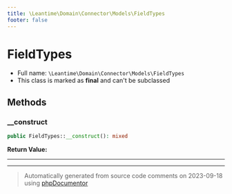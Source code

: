 ```yaml
---
title: \Leantime\Domain\Connector\Models\FieldTypes
footer: false
---
```


# FieldTypes





* Full name: `\Leantime\Domain\Connector\Models\FieldTypes`
* This class is marked as **final** and can't be subclassed



## Methods

### __construct



```php
public FieldTypes::__construct(): mixed
```









**Return Value:**





---


---
> Automatically generated from source code comments on 2023-09-18 using [phpDocumentor](http://www.phpdoc.org/)
